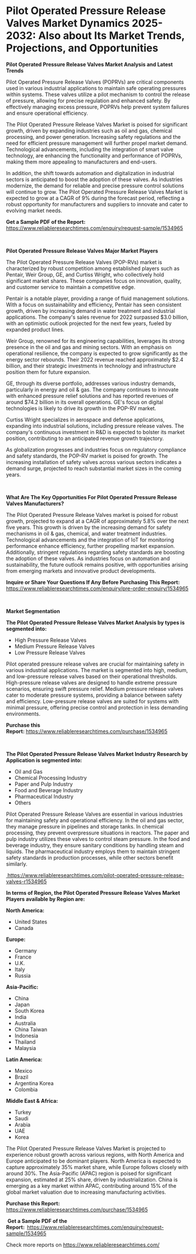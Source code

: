 <p><h1>Pilot Operated Pressure Release Valves Market Dynamics 2025-2032: Also about Its Market Trends, Projections, and Opportunities</h1></p><p><strong>Pilot Operated Pressure Release Valves Market Analysis and Latest Trends</strong></p>
<p><p>Pilot Operated Pressure Release Valves (POPRVs) are critical components used in various industrial applications to maintain safe operating pressures within systems. These valves utilize a pilot mechanism to control the release of pressure, allowing for precise regulation and enhanced safety. By effectively managing excess pressure, POPRVs help prevent system failures and ensure operational efficiency.</p><p>The Pilot Operated Pressure Release Valves Market is poised for significant growth, driven by expanding industries such as oil and gas, chemical processing, and power generation. Increasing safety regulations and the need for efficient pressure management will further propel market demand. Technological advancements, including the integration of smart valve technology, are enhancing the functionality and performance of POPRVs, making them more appealing to manufacturers and end-users.</p><p>In addition, the shift towards automation and digitalization in industrial sectors is anticipated to boost the adoption of these valves. As industries modernize, the demand for reliable and precise pressure control solutions will continue to grow. The Pilot Operated Pressure Release Valves Market is expected to grow at a CAGR of 9% during the forecast period, reflecting a robust opportunity for manufacturers and suppliers to innovate and cater to evolving market needs.</p></p>
<p><strong>Get a Sample PDF of the Report:&nbsp;</strong> <a href="https://www.reliableresearchtimes.com/enquiry/request-sample/1534965?utm_campaign=2632&utm_medium=2&utm_source=Github&utm_content=ia&utm_term=27022025&utm_id=pilot-operated-pressure-release-valves">https://www.reliableresearchtimes.com/enquiry/request-sample/1534965</a></p>
<p>&nbsp;</p>
<p><strong>Pilot Operated Pressure Release Valves Major Market Players</strong></p>
<p><p>The Pilot Operated Pressure Release Valves (POP-RVs) market is characterized by robust competition among established players such as Pentair, Weir Group, GE, and Curtiss Wright, who collectively hold significant market shares. These companies focus on innovation, quality, and customer service to maintain a competitive edge.</p><p>Pentair is a notable player, providing a range of fluid management solutions. With a focus on sustainability and efficiency, Pentair has seen consistent growth, driven by increasing demand in water treatment and industrial applications. The company's sales revenue for 2022 surpassed $3.0 billion, with an optimistic outlook projected for the next few years, fueled by expanded product lines.</p><p>Weir Group, renowned for its engineering capabilities, leverages its strong presence in the oil and gas and mining sectors. With an emphasis on operational resilience, the company is expected to grow significantly as the energy sector rebounds. Their 2022 revenue reached approximately $2.4 billion, and their strategic investments in technology and infrastructure position them for future expansion.</p><p>GE, through its diverse portfolio, addresses various industry demands, particularly in energy and oil & gas. The company continues to innovate with enhanced pressure relief solutions and has reported revenues of around $74.2 billion in its overall operations. GE's focus on digital technologies is likely to drive its growth in the POP-RV market.</p><p>Curtiss Wright specializes in aerospace and defense applications, expanding into industrial solutions, including pressure release valves. The company's continuous investment in R&D is expected to bolster its market position, contributing to an anticipated revenue growth trajectory.</p><p>As globalization progresses and industries focus on regulatory compliance and safety standards, the POP-RV market is poised for growth. The increasing installation of safety valves across various sectors indicates a demand surge, projected to reach substantial market sizes in the coming years.</p></p>
<p>&nbsp;</p>
<p><strong>What Are The Key Opportunities For Pilot Operated Pressure Release Valves Manufacturers?</strong></p>
<p><p>The Pilot Operated Pressure Release Valves market is poised for robust growth, projected to expand at a CAGR of approximately 5.8% over the next five years. This growth is driven by the increasing demand for safety mechanisms in oil & gas, chemical, and water treatment industries. Technological advancements and the integration of IoT for monitoring performance enhance efficiency, further propelling market expansion. Additionally, stringent regulations regarding safety standards are boosting the adoption of these valves. As industries focus on automation and sustainability, the future outlook remains positive, with opportunities arising from emerging markets and innovative product developments.</p></p>
<p><strong>Inquire or Share Your Questions If Any Before Purchasing This Report:</strong> <a href="https://www.reliableresearchtimes.com/enquiry/pre-order-enquiry/1534965?utm_campaign=2632&utm_medium=2&utm_source=Github&utm_content=ia&utm_term=27022025&utm_id=pilot-operated-pressure-release-valves">https://www.reliableresearchtimes.com/enquiry/pre-order-enquiry/1534965</a></p>
<p>&nbsp;</p>
<p><strong>Market Segmentation</strong></p>
<p><strong>The Pilot Operated Pressure Release Valves Market Analysis by types is segmented into:</strong></p>
<p><ul><li>High Pressure Release Valves</li><li>Medium Pressure Release Valves</li><li>Low Pressure Release Valves</li></ul></p>
<p><p>Pilot operated pressure release valves are crucial for maintaining safety in various industrial applications. The market is segmented into high, medium, and low-pressure release valves based on their operational thresholds. High-pressure release valves are designed to handle extreme pressure scenarios, ensuring swift pressure relief. Medium pressure release valves cater to moderate pressure systems, providing a balance between safety and efficiency. Low-pressure release valves are suited for systems with minimal pressure, offering precise control and protection in less demanding environments.</p></p>
<p><strong>Purchase this Report:&nbsp;</strong><a href="https://www.reliableresearchtimes.com/purchase/1534965?utm_campaign=2632&utm_medium=2&utm_source=Github&utm_content=ia&utm_term=27022025&utm_id=pilot-operated-pressure-release-valves">https://www.reliableresearchtimes.com/purchase/1534965</a></p>
<p>&nbsp;</p>
<p><strong>The Pilot Operated Pressure Release Valves Market Industry Research by Application is segmented into:</strong></p>
<p><ul><li>Oil and Gas</li><li>Chemical Processing Industry</li><li>Paper and Pulp Industry</li><li>Food and Beverage Industry</li><li>Pharmaceutical Industry</li><li>Others</li></ul></p>
<p><p>Pilot Operated Pressure Release Valves are essential in various industries for maintaining safety and operational efficiency. In the oil and gas sector, they manage pressure in pipelines and storage tanks. In chemical processing, they prevent overpressure situations in reactors. The paper and pulp industry utilizes these valves to control steam pressure. In the food and beverage industry, they ensure sanitary conditions by handling steam and liquids. The pharmaceutical industry employs them to maintain stringent safety standards in production processes, while other sectors benefit similarly.</p></p>
<p><a href="https://www.reliableresearchtimes.com/pilot-operated-pressure-release-valves-r1534965?utm_campaign=2632&utm_medium=2&utm_source=Github&utm_content=ia&utm_term=27022025&utm_id=pilot-operated-pressure-release-valves">&nbsp;https://www.reliableresearchtimes.com/pilot-operated-pressure-release-valves-r1534965</a></p>
<p><strong>In terms of Region, the Pilot Operated Pressure Release Valves Market Players available by Region are:</strong></p>
<p>
    <p> <strong> North America: </strong>
        <ul>
            <li>United States</li>
            <li>Canada</li>
        </ul>
        </p> 
    <p> <strong> Europe: </strong>
        <ul>
            <li>Germany</li>
            <li>France</li>
            <li>U.K.</li>
            <li>Italy</li>
            <li>Russia</li>
        </ul>
        </p> 
    <p> <strong> Asia-Pacific: </strong>
        <ul>
            <li>China</li>
            <li>Japan</li>
            <li>South Korea</li>
            <li>India</li>
            <li>Australia</li>
            <li>China Taiwan</li>
            <li>Indonesia</li>
            <li>Thailand</li>
            <li>Malaysia</li>
        </ul>
        </p> 
    <p> <strong> Latin America: </strong>
        <ul>
            <li>Mexico</li>
            <li>Brazil</li>
            <li>Argentina Korea</li>
            <li>Colombia</li>
        </ul>
        </p> 
    <p> <strong> Middle East & Africa: </strong>
        <ul>
            <li>Turkey</li>
            <li>Saudi</li>
            <li>Arabia</li>
            <li>UAE</li>
            <li>Korea</li>
        </ul>
    </p>
    </p>
<p><p>The Pilot Operated Pressure Release Valves Market is projected to experience robust growth across various regions, with North America and Europe anticipated to be dominant players. North America is expected to capture approximately 35% market share, while Europe follows closely with around 30%. The Asia-Pacific (APAC) region is poised for significant expansion, estimated at 25% share, driven by industrialization. China is emerging as a key market within APAC, contributing around 15% of the global market valuation due to increasing manufacturing activities.</p></p>
<p><strong>Purchase this Report: </strong><a href="https://www.reliableresearchtimes.com/purchase/1534965?utm_campaign=2632&utm_medium=2&utm_source=Github&utm_content=ia&utm_term=27022025&utm_id=pilot-operated-pressure-release-valves">https://www.reliableresearchtimes.com/purchase/1534965</a></p>
<p>&nbsp;<strong>Get a Sample PDF of the Report:&nbsp;&nbsp;</strong><a href="https://www.reliableresearchtimes.com/enquiry/request-sample/1534965?utm_campaign=2632&utm_medium=2&utm_source=Github&utm_content=ia&utm_term=27022025&utm_id=pilot-operated-pressure-release-valves">https://www.reliableresearchtimes.com/enquiry/request-sample/1534965</a></p>
<p><strong></strong></p>
<p>Check more reports on <a href="https://www.reliableresearchtimes.com/?utm_campaign=2632&utm_medium=2&utm_source=Github&utm_content=ia&utm_term=27022025&utm_id=pilot-operated-pressure-release-valves">https://www.reliableresearchtimes.com/</a></p>